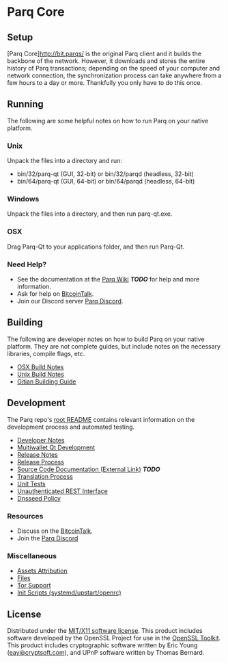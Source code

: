 Parq Core
=========

Setup
-----

[Parq Core]http://bit.parqs/ is the original Parq client and it builds the backbone of the network. However, it downloads and stores the entire history of Parq transactions; depending on the speed of your computer and network connection, the synchronization process can take anywhere from a few hours to a day or more. Thankfully you only have to do this once.

Running
-------
The following are some helpful notes on how to run Parq on your native platform.

### Unix

Unpack the files into a directory and run:

- bin/32/parq-qt (GUI, 32-bit) or bin/32/parqd (headless, 32-bit)
- bin/64/parq-qt (GUI, 64-bit) or bin/64/parqd (headless, 64-bit)

### Windows

Unpack the files into a directory, and then run parq-qt.exe.

### OSX

Drag Parq-Qt to your applications folder, and then run Parq-Qt.

### Need Help?

* See the documentation at the [Parq Wiki](https://en.bitcoin.it/wiki/Main_Page) ***TODO***
for help and more information.
* Ask for help on [BitcoinTalk](https://bitcointalk.org/index.php?topic=2976421).
* Join our Discord server [Parq Discord](https://discord.gg/DHYsG6j).

Building
--------

The following are developer notes on how to build Parq on your native platform. They are not complete guides, but include notes on the necessary libraries, compile flags, etc.

- [OSX Build Notes](build-osx.md)
- [Unix Build Notes](build-unix.md)
- [Gitian Building Guide](gitian-building.md)

Development
-----------

The Parq repo's [root README](https://github.com/parqcoin/parq-core/blob/master/README.md) contains relevant information on the development process and automated testing.

- [Developer Notes](developer-notes.md)
- [Multiwallet Qt Development](multiwallet-qt.md)
- [Release Notes](release-notes.md)
- [Release Process](release-process.md)
- [Source Code Documentation (External Link)](https://dev.visucore.com/bitcoin/doxygen/) ***TODO***
- [Translation Process](translation_process.md)
- [Unit Tests](unit-tests.md)
- [Unauthenticated REST Interface](REST-interface.md)
- [Dnsseed Policy](dnsseed-policy.md)

### Resources

* Discuss on the [BitcoinTalk](https://bitcointalk.org/index.php?topic=2976421).
* Join the [Parq Discord](https://discord.gg/DHYsG6j) 

### Miscellaneous

- [Assets Attribution](assets-attribution.md)
- [Files](files.md)
- [Tor Support](tor.md)
- [Init Scripts (systemd/upstart/openrc)](init.md)

License
-------

Distributed under the [MIT/X11 software license](http://www.opensource.org/licenses/mit-license.php).
This product includes software developed by the OpenSSL Project for use in the [OpenSSL Toolkit](https://www.openssl.org/). This product includes
cryptographic software written by Eric Young ([eay@cryptsoft.com](mailto:eay@cryptsoft.com)), and UPnP software written by Thomas Bernard.